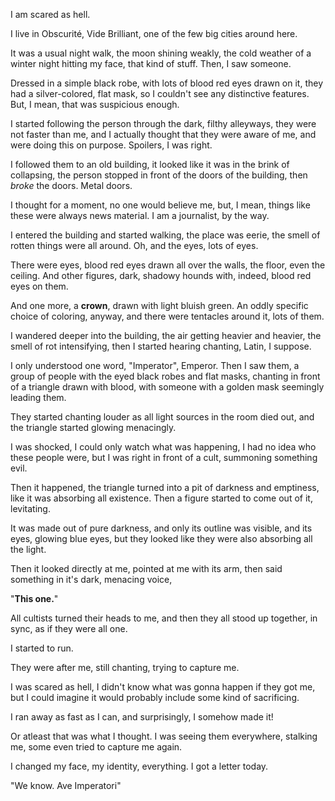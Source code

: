 I am scared as hell.

I live in Obscurité, Vide Brilliant, one of the few big cities around here.

It was a usual night walk, the moon shining weakly,  the cold weather of a winter night hitting my face, that kind of stuff.
Then, I saw someone.

Dressed in a simple black robe, with lots of blood red eyes drawn on it, they had a silver-colored, flat mask, so I couldn't see any distinctive features.
But, I mean, that was suspicious enough.

I started following the person through the dark, filthy alleyways, they were not faster than me, and I actually thought that they were aware of me, and were doing this on purpose.
Spoilers, I was right.

I followed them to an old building, it looked like it was in the brink of collapsing, the person stopped in front of the doors of the building, then *broke* the doors. Metal doors.

I thought for a moment, no one would believe me, but, I mean, things like these were always news material. I am a journalist, by the way.

I entered the building and started walking, the place was eerie, the smell of rotten things were all around.
Oh, and the eyes, lots of eyes.

There were eyes, blood red eyes drawn all over the walls, the floor, even the ceiling. And other figures, dark, shadowy hounds with, indeed, blood red eyes on them.

And one more, a **crown**, drawn with light bluish green. An oddly specific choice of coloring, anyway, and there were tentacles around it, lots of them.

I wandered deeper into the building, the air getting heavier and heavier, the smell of rot intensifying, then I started hearing chanting, Latin, I suppose.

I only understood one word, "Imperator", Emperor.
Then I saw them, a group of people with the eyed black robes and flat masks, chanting in front of a triangle drawn with blood, with someone with a golden mask seemingly leading them.

They started chanting louder as all light sources in the room died out, and the triangle started glowing menacingly.

I was shocked, I could only watch what was happening, I had no idea who these people were, but I was right in front of a cult, summoning something evil.

Then it happened, the triangle turned into a pit of darkness and emptiness, like it was absorbing all existence. Then a figure started to come out of it, levitating.

It was made out of pure darkness, and only its outline was visible, and its eyes, glowing blue eyes, but they looked like they were also absorbing all the light.

Then it looked directly at me, pointed at me with its arm, then said something in it's dark, menacing voice,

"**This one.**"

All cultists turned their heads to me, and then they all stood up together, in sync, as if they were all one.

I started to run.

They were after me, still chanting, trying to capture me.

I was scared as hell, I didn't know what was gonna happen if they got me, but I could imagine it would probably include some kind of sacrificing.

I ran away as fast as I can, and surprisingly, I somehow made it!

Or atleast that was what I thought. I was seeing them everywhere, stalking me, some even tried to capture me again.

I changed my face, my identity, everything.
I got a letter today.

"We know.
Ave Imperatori"